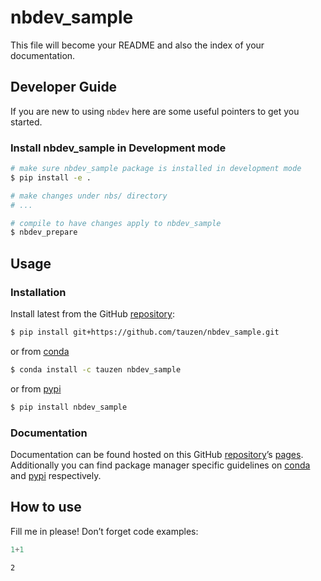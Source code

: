 # nbdev_sample


<!-- WARNING: THIS FILE WAS AUTOGENERATED! DO NOT EDIT! -->

This file will become your README and also the index of your
documentation.

## Developer Guide

If you are new to using `nbdev` here are some useful pointers to get you
started.

### Install nbdev_sample in Development mode

``` sh
# make sure nbdev_sample package is installed in development mode
$ pip install -e .

# make changes under nbs/ directory
# ...

# compile to have changes apply to nbdev_sample
$ nbdev_prepare
```

## Usage

### Installation

Install latest from the GitHub
[repository](https://github.com/tauzen/nbdev_sample):

``` sh
$ pip install git+https://github.com/tauzen/nbdev_sample.git
```

or from [conda](https://anaconda.org/tauzen/nbdev_sample)

``` sh
$ conda install -c tauzen nbdev_sample
```

or from [pypi](https://pypi.org/project/nbdev_sample/)

``` sh
$ pip install nbdev_sample
```

### Documentation

Documentation can be found hosted on this GitHub
[repository](https://github.com/tauzen/nbdev_sample)’s
[pages](https://tauzen.github.io/nbdev_sample/). Additionally you can
find package manager specific guidelines on
[conda](https://anaconda.org/tauzen/nbdev_sample) and
[pypi](https://pypi.org/project/nbdev_sample/) respectively.

## How to use

Fill me in please! Don’t forget code examples:

``` python
1+1
```

    2
